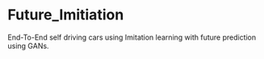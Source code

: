# Future_Imitiation
End-To-End self driving cars using Imitation learning with future prediction using GANs.
